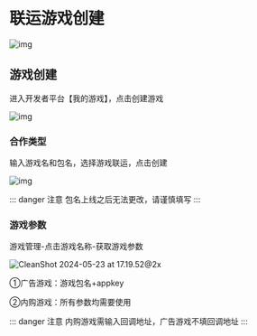 # 联运游戏创建

![img](https://arkimg.ark.online/(null)-20240520170426109.png)

## 游戏创建

进入开发者平台【我的游戏】，点击创建游戏

![img](https://arkimg.ark.online/(null)-20240520170425994.png)

### 合作类型

输入游戏名和包名，选择游戏联运，点击创建

![img](https://arkimg.ark.online/(null)-20240520170426015.png)

::: danger 注意
包名上线之后无法更改，请谨慎填写
:::

### 游戏参数

游戏管理-点击游戏名称-获取游戏参数

![CleanShot 2024-05-23 at 17.19.52@2x](https://arkimg.ark.online/CleanShot%202024-05-23%20at%2017.19.52@2x.png)

①广告游戏：游戏包名+appkey

②内购游戏：所有参数均需要使用

::: danger 注意
内购游戏需输入回调地址，广告游戏不填回调地址
:::